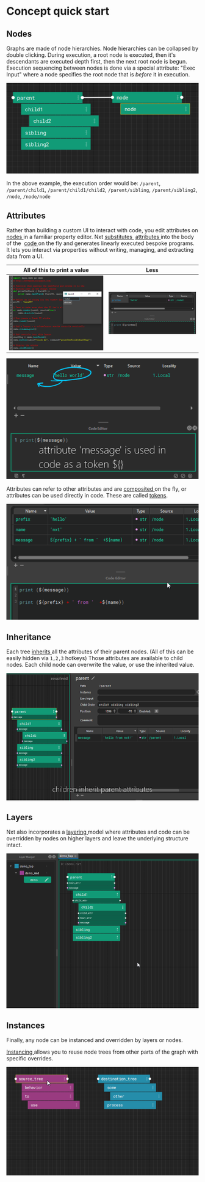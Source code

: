 # Concept quick start

## Nodes

Graphs are made of node hierarchies. Node hierarchies can be collapsed by double clicking. During execution, a root node is executed, then it's descendants are executed depth first, then the next root node is begun. Execution sequencing between nodes is done via a special attribute: "Exec Input" where a node specifies the root node that is _before_ it in execution.

![hierarchy.PNG](images\hierarchy.PNG)

In the above example, the execution order would be: `/parent`, `/parent/child1`, `/parent/child1/child2`, `/parent/sibling`, `/parent/sibling2`, `/node`, `/node/node`

## Attributes

Rather than building a custom UI to interact with code, you edit attributes on [nodes ](reference.md#node)in a familiar property editor. Nxt [substitutes ](reference.md#stagecomposition) [attributes ](reference.md#attributes)into the body of the  [code ](reference.md#compute)on the fly and generates linearly executed bespoke programs. It lets you interact via properties without writing, managing, and extracting data from a UI. 

| All of this to print a value   | Less                               |
| ------------------------------ | ---------------------------------- |
| ![](images/overhead_intro.PNG) | ![](images/nxt_overhead_intro.PNG) |

![token_intro.gif](images\token_intro.gif)

Attributes can refer to other attributes and are [composited ](reference.md#stagecomposition)on the fly, or attributes can be used directly in code. These are called [tokens](reference.md#tokens).

![token2_intro.gif](images\token2_intro.gif)

## Inheritance

Each tree [inherits ](reference.md#stagecomposition)all the attributes of their parent nodes. (All of this can be easily hidden via `1,2,3` hotkeys) Those attributes are available to child nodes. Each child node can overwrite the value, or use the inherited value.

![token_intro.gif](images\tree_intro.gif)

## Layers

Nxt also incorporates a [layering ](reference.md#layers)model where attributes and code can be overridden by nodes on higher layers and leave the underlying structure intact.

![layer_intro.gif](images\layer_intro.gif)

## Instances

Finally, any node can be instanced and overridden by layers or nodes.

[Instancing ](reference.md#instancing)allows you to reuse node trees from other parts of the graph with specific overrides.

![instance_intro.gif](images\instance_intro.gif)

